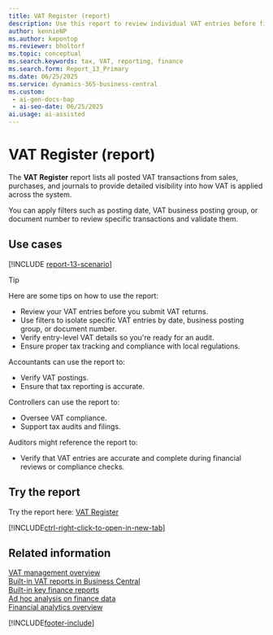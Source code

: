 ```yaml
---
title: VAT Register (report)
description: Use this report to review individual VAT entries before filing, or when investigating discrepancies in tax calculations. Displays all VAT entries from posted sales, purchases, and journals. Use filters such as posting date, VAT business posting group, or document number to drill into specific transactions.
author: kennieNP
ms.author: kepontop
ms.reviewer: bholtorf
ms.topic: conceptual
ms.search.keywords: tax, VAT, reporting, finance
ms.search.form: Report_13_Primary
ms.date: 06/25/2025
ms.service: dynamics-365-business-central
ms.custom:
 - ai-gen-docs-bap
 - ai-seo-date: 06/25/2025
ai.usage: ai-assisted
---
```


# VAT Register (report)

The **VAT Register** report lists all posted VAT transactions from sales, purchases, and journals to provide detailed visibility into how VAT is applied across the system.

You can apply filters such as posting date, VAT business posting group, or document number to review specific transactions and validate them.

## Use cases

[!INCLUDE [report-13-scenario](../includes/report-13-scenario-include.md)]

> [!TIP]
> Here are some tips on how to use the report:
>
> - Review your VAT entries before you submit VAT returns.
> - Use filters to isolate specific VAT entries by date, business posting group, or document number.
> - Verify entry-level VAT details so you're ready for an audit.
> - Ensure proper tax tracking and compliance with local regulations.

Accountants can use the report to:

- Verify VAT postings.
- Ensure that tax reporting is accurate.

Controllers can use the report to:

- Oversee VAT compliance.
- Support tax audits and filings.

Auditors might reference the report to:

- Verify that VAT entries are accurate and complete during financial reviews or compliance checks.

## Try the report

Try the report here: [VAT Register](https://businesscentral.dynamics.com?report=13)

[!INCLUDE[ctrl-right-click-to-open-in-new-tab](../includes/ctrl-right-click-to-open-in-new-tab.md)]

## Related information

[VAT management overview](../finance-manage-vat.md)  
[Built-in VAT reports in Business Central](../finance-vat-reports.md)  
[Built-in key finance reports](../finance-reports.md)  
[Ad hoc analysis on finance data](../ad-hoc-analysis-finance.md)  
[Financial analytics overview](../bi.md)  

[!INCLUDE[footer-include](../includes/footer-banner.md)]